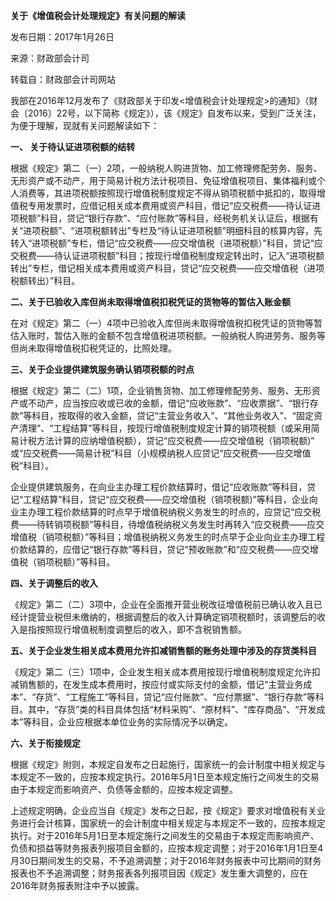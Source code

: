 **关于《增值税会计处理规定》有关问题的解读**

发布日期：2017年1月26日

来源：财政部会计司

转载自：财政部会计司网站

 我部在2016年12月发布了《财政部关于印发<增值税会计处理规定>的通知》（财会〔2016〕22号，以下简称《规定》），该《规定》自发布以来，受到广泛关注，为便于理解，现就有关问题解读如下：

 **一、 关于待认证进项税额的结转**

 根据《规定》第二（一）2项，一般纳税人购进货物、加工修理修配劳务、服务、无形资产或不动产，用于简易计税方法计税项目、免征增值税项目、集体福利或个人消费等，其进项税额按照现行增值税制度规定不得从销项税额中抵扣的，取得增值税专用发票时，应借记相关成本费用或资产科目，借记“应交税费——待认证进项税额”科目，贷记“银行存款”、“应付账款”等科目，经税务机关认证后，根据有关“进项税额”、“进项税额转出”专栏及“待认证进项税额”明细科目的核算内容，先转入“进项税额”专栏，借记“应交税费——应交增值税（进项税额）”科目，贷记“应交税费——待认证进项税额”科目；按现行增值税制度规定转出时，记入“进项税额转出”专栏，借记相关成本费用或资产科目，贷记“应交税费——应交增值税（进项税额转出）”科目。

 **二、关于已验收入库但尚未取得增值税扣税凭证的货物等的暂估入账金额**

 在对《规定》第二（一）4项中已验收入库但尚未取得增值税扣税凭证的货物等暂估入账时，暂估入账的金额不包含增值税进项税额。一般纳税人购进劳务、服务等但尚未取得增值税扣税凭证的，比照处理。

 **三、关于企业提供建筑服务确认销项税额的时点**

 根据《规定》第二（二）1项，企业销售货物、加工修理修配劳务、服务、无形资产或不动产，应当按应收或已收的金额，借记“应收账款”、“应收票据”、“银行存款”等科目，按取得的收入金额，贷记“主营业务收入”、“其他业务收入”、“固定资产清理”、“工程结算”等科目，按现行增值税制度规定计算的销项税额（或采用简易计税方法计算的应纳增值税额），贷记“应交税费——应交增值税（销项税额)” 或“应交税费——简易计税”科目（小规模纳税人应贷记“应交税费——应交增值税”科目）。

 企业提供建筑服务，在向业主办理工程价款结算时，借记“应收账款”等科目，贷记“工程结算”科目，贷记“应交税费——应交增值税（销项税额)”等科目，企业向业主办理工程价款结算的时点早于增值税纳税义务发生的时点的，应贷记“应交税费——待转销项税额”等科目，待增值税纳税义务发生时再转入“应交税费——应交增值税（销项税额）”等科目；增值税纳税义务发生的时点早于企业向业主办理工程价款结算的，应借记“银行存款”等科目，贷记“预收账款”和“应交税费——应交增值税（销项税额）”等科目。

 **四、关于调整后的收入**

 《规定》第二（二）3项中，企业在全面推开营业税改征增值税前已确认收入且已经计提营业税但未缴纳的，根据调整后的收入计算确定销项税额时，该调整后的收入是指按照现行增值税制度调整后的收入，即不含税销售额。

 **五、关于企业发生相关成本费用允许扣减销售额的账务处理中涉及的存货类科目**

 《规定》第二（三）1项中，企业发生相关成本费用按现行增值税制度规定允许扣减销售额的，在发生成本费用时，按应付或实际支付的金额，借记“主营业务成本”、“存货”、“工程施工”等科目，贷记“应付账款”、“应付票据”、“银行存款”等科目。其中，“存货”类的科目具体包括“材料采购”、“原材料”、“库存商品”、“开发成本”等科目，企业应根据本单位业务的实际情况予以确定。

 **六、关于衔接规定**

 根据《规定》附则，本规定自发布之日起施行，国家统一的会计制度中相关规定与本规定不一致的，应按本规定执行。2016年5月1日至本规定施行之间发生的交易由于本规定而影响资产、负债等金额的，应按本规定调整。

 上述规定明确，企业应当自《规定》发布之日起，按《规定》要求对增值税有关业务进行会计核算，国家统一的会计制度中相关规定与本规定不一致的，应按本规定执行。对于2016年5月1日至本规定施行之间发生的交易由于本规定而影响资产、负债和损益等财务报表列报项目金额的，应按本规定调整；对于2016年1月1日至4月30日期间发生的交易，不予追溯调整；对于2016年财务报表中可比期间的财务报表也不予追溯调整；财务报表各列报项目因《规定》发生重大调整的，应在2016年财务报表附注中予以披露。